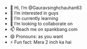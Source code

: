 - 👋 Hi, I’m @Gauravsinghchauhan63
- 👀 I’m interested in guys
- 🌱 I’m currently learning
- 💞️ I’m looking to collaborate on
- 📫 Reach me on spankbang.com 
- 😄 Pronouns: as you want
- ⚡ Fun fact: Mera 2 inch ka hai

<!---
Gauravsinghchauhan63/Gauravsinghchauhan63 is a ✨ special ✨ repository because its `README.md` (this file) appears on your GitHub profile.
You can click the Preview link to take a look at your changes.
--->
